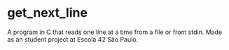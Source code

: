 # get_next_line
A program in C that reads one line at a time from a file or from stdin. Made as an student project at Escola 42 São Paulo.
